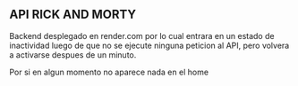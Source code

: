 ## API RICK AND MORTY 
Backend desplegado en render.com por lo cual entrara en un estado de inactividad luego de que no se ejecute ninguna peticion al API, pero volvera a activarse despues de un minuto.

Por si en algun momento no aparece nada en el home
